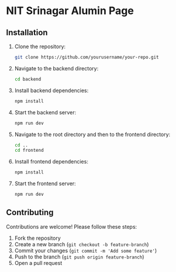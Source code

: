 # NIT Srinagar Alumin Page

## Installation

1. Clone the repository:
   ```sh
   git clone https://github.com/yourusername/your-repo.git
   ```
2. Navigate to the backend directory:
   ```sh
   cd backend
   ```
3. Install backend dependencies:
   ```sh
   npm install
   ```
4. Start the backend server:
   ```sh
   npm run dev
   ```
5. Navigate to the root directory and then to the frontend directory:
   ```sh
   cd ..
   cd frontend
   ```
6. Install frontend dependencies:
   ```sh
   npm install
   ```
7. Start the frontend server:
   ```sh
   npm run dev
   ```


## Contributing
Contributions are welcome! Please follow these steps:
1. Fork the repository
2. Create a new branch (`git checkout -b feature-branch`)
3. Commit your changes (`git commit -m 'Add some feature'`)
4. Push to the branch (`git push origin feature-branch`)
5. Open a pull request


